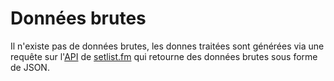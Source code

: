 # Données brutes

Il n'existe pas de données brutes, les donnes traitées sont générées via une requête sur l'[API](https://api.setlist.fm/docs/1.0/index.html) de [setlist.fm](https://www.setlist.fm/) qui retourne des données brutes sous forme de JSON.
